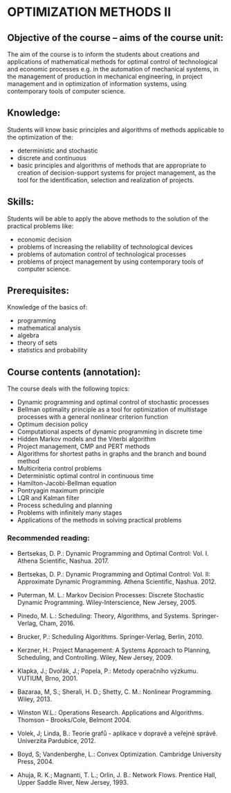 # OPTIMIZATION METHODS II

## Objective of the course – aims of the course unit:
The aim of the course is to inform the students about creations and applications of mathematical methods for optimal control of technological and economic processes e.g. in the automation of mechanical systems, in the management of production in mechanical engineering, in project management and in optimization of information systems, using contemporary tools of computer science.

## Knowledge: 
Students will know basic principles and algorithms of methods applicable to the optimization of the:
- deterministic and stochastic
- discrete and continuous
- basic principles and algorithms of methods that are appropriate to creation of decision-support systems for project management, as the tool for the identification, selection and realization of projects.

## Skills: 
Students will be able to apply the above methods to the solution of the practical problems like:
- economic decision
- problems of increasing the reliability of technological devices
- problems of automation control of technological processes
- problems of project management
by using contemporary tools of computer science.

## Prerequisites:
Knowledge of the basics of:
- programming
- mathematical analysis
- algebra
- theory of sets
- statistics and probability

## Course contents (annotation):
The course deals with the following topics: 
- Dynamic programming and optimal control of stochastic processes
- Bellman optimality principle as a tool for optimization of multistage processes with a general nonlinear criterion function
- Optimum decision policy
- Computational aspects of dynamic programming in discrete time
- Hidden Markov models and the Viterbi algorithm
- Project management, CMP and PERT methods
- Algorithms for shortest paths in graphs and the branch and bound method
- Multicriteria control problems
- Deterministic optimal control in continuous time
- Hamilton-Jacobi-Bellman equation
- Pontryagin maximum principle
- LQR and Kalman filter
- Process scheduling and planning
- Problems with infinitely many stages
- Applications of the methods in solving practical problems

### Recommended reading:
- Bertsekas, D. P.: Dynamic Programming and Optimal Control: Vol. I. Athena Scientific, Nashua. 2017.

- Bertsekas, D. P.: Dynamic Programming and Optimal Control: Vol. II: Approximate Dynamic Programming. Athena Scientific, Nashua. 2012.

- Puterman, M. L.: Markov Decision Processes: Discrete Stochastic Dynamic Programming. Wiley-Interscience, New Jersey, 2005.

- Pinedo, M. L.: Scheduling: Theory, Algorithms, and Systems. Springer-Verlag, Cham, 2016.

- Brucker, P.: Scheduling Algorithms. Springer-Verlag, Berlin, 2010.

- Kerzner, H.: Project Management: A Systems Approach to Planning, Scheduling, and Controlling. Wiley, New Jersey, 2009.

- Klapka, J.; Dvořák, J.; Popela, P.: Metody operačního výzkumu. VUTIUM, Brno, 2001.

- Bazaraa, M, S.; Sherali, H. D.; Shetty, C. M.: Nonlinear Programming. Wiley, 2013.

- Winston W.L.: Operations Research. Applications and Algorithms. Thomson - Brooks/Cole, Belmont 2004.

- Volek, J; Linda, B.: Teorie grafů - aplikace v dopravě a veřejné správě. Univerzita Pardubice, 2012.

- Boyd, S; Vandenberghe, L.: Convex Optimization. Cambridge University Press, 2004.

- Ahuja, R. K.; Magnanti, T. L.; Orlin, J. B.: Network Flows. Prentice Hall, Upper Saddle River, New Jersey, 1993.
